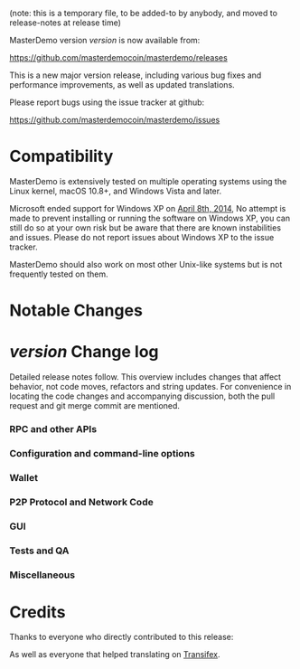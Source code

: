 (note: this is a temporary file, to be added-to by anybody, and moved to release-notes at release time)

MasterDemo version *version* is now available from:

  <https://github.com/masterdemocoin/masterdemo/releases>

This is a new major version release, including various bug fixes and
performance improvements, as well as updated translations.

Please report bugs using the issue tracker at github:

  <https://github.com/masterdemocoin/masterdemo/issues>

Compatibility
==============

MasterDemo is extensively tested on multiple operating systems using
the Linux kernel, macOS 10.8+, and Windows Vista and later.

Microsoft ended support for Windows XP on [April 8th, 2014](https://www.microsoft.com/en-us/WindowsForBusiness/end-of-xp-support),
No attempt is made to prevent installing or running the software on Windows XP, you
can still do so at your own risk but be aware that there are known instabilities and issues.
Please do not report issues about Windows XP to the issue tracker.

MasterDemo should also work on most other Unix-like systems but is not
frequently tested on them.

Notable Changes
===============



*version* Change log
=================

Detailed release notes follow. This overview includes changes that affect
behavior, not code moves, refactors and string updates. For convenience in locating
the code changes and accompanying discussion, both the pull request and
git merge commit are mentioned.

### RPC and other APIs


### Configuration and command-line options


### Wallet


### P2P Protocol and Network Code


### GUI


### Tests and QA


### Miscellaneous


Credits
=======

Thanks to everyone who directly contributed to this release:


As well as everyone that helped translating on [Transifex](https://www.transifex.com/projects/p/masterdemocoin-translations/).
